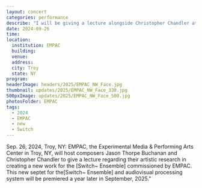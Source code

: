 ```yaml
---
layout: concert
categories: performance
describe: "I will be giving a lecture alongside Christopher Chandler at EMPAC in Troy, NY as part of a larger, two year residency for the creation of a <em>new work</em> for the [Switch~ Ensemble] with audiovisual processing system. The World Premiere will take place a year later in September, 2025"
date: 2024-09-26
time:
location:
  institution: EMPAC
  building:
  venue: 
  address:
  city: Troy
  state: NY
program:
headerImage: headers/2025/EMPAC_NW_Face.jpg
thumbnail: updates/2025/EMPAC_NW_Face_330.jpg
500pxImage: updates/2025/EMPAC_NW_Face_500.jpg
photosFolder: EMPAC
tags:
  - 2024
  - EMPAC
  - new
  - Switch
---
```


Sep. 26, 2024, Troy, NY: EMPAC, the Experimental Media & Performing Arts Center in Troy, NY, will host composers Jason Thorpe Buchanan and Christopher Chandler to give a lecture regarding their artistic research in creating a new work for the [Switch~ Ensemble] commissioned by EMPAC. This new septet for the[Switch~ Ensemble] and audiovisual processing system will be premiered a year later in September, 2025."
